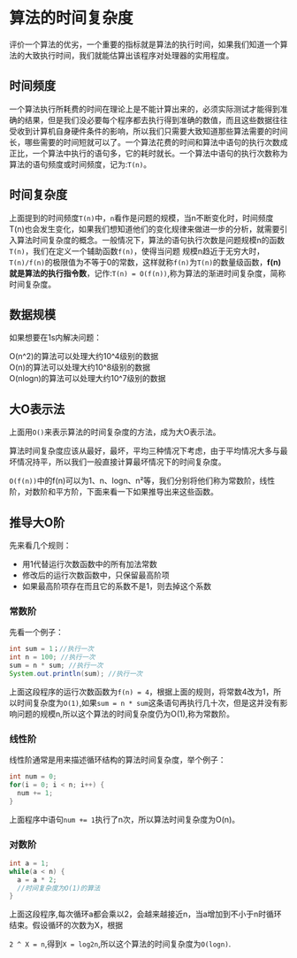 # 算法的时间复杂度

评价一个算法的优劣，一个重要的指标就是算法的执行时间，如果我们知道一个算法的大致执行时间，我们就能估算出该程序对处理器的实用程度。    

## 时间频度  

一个算法执行所耗费的时间在理论上是不能计算出来的，必须实际测试才能得到准确的结果，但是我们没必要每个程序都去执行得到准确的数值，而且这些数据往往受收到计算机自身硬件条件的影响，所以我们只需要大致知道那些算法需要的时间长，哪些需要的时间短就可以了。一个算法花费的时间和算法中语句的执行次数成正比，一个算法中执行的语句多，它的耗时就长。一个算法中语句的执行次数称为算法的语句频度或时间频度，记为:`T(n)`。

## 时间复杂度 

上面提到的时间频度`T(n)`中，`n`看作是问题的规模，当n不断变化时，时间频度T(n)也会发生变化，如果我们想知道他们的变化规律来做进一步的分析，就需要引入算法时间复杂度的概念。一般情况下，算法的语句执行次数是问题规模n的函数`T(n)`，我们在定义一个辅助函数`f(n)`，使得当问题 规模n趋近于无穷大时，`T(n)/f(n)`的极限值为不等于0的常数，这样就称`f(n)`为`T(n)`的数量级函数，**f(n)就是算法的执行指令数**，记作:`T(n) = O(f(n))`,称为算法的渐进时间复杂度，简称时间复杂度。      


## 数据规模     

如果想要在1s内解决问题：    

O(n^2)的算法可以处理大约10^4级别的数据     
O(n)的算法可以处理大约10^8级别的数据    
O(nlogn)的算法可以处理大约10^7级别的数据   

## 大O表示法   

上面用`O()`来表示算法的时间复杂度的方法，成为大O表示法。    

算法时间复杂度应该从最好，最坏，平均三种情况下考虑，由于平均情况大多与最坏情况持平，所以我们一般直接计算最坏情况下的时间复杂度。     

`O(f(n))`中的f(n)可以为1、n、logn、n²等，我们分别将他们称为常数阶，线性阶，对数阶和平方阶，下面来看一下如果推导出来这些函数。       

## 推导大O阶   

先来看几个规则：

* 用1代替运行次数函数中的所有加法常数
* 修改后的运行次数函数中，只保留最高阶项 
* 如果最高阶项存在而且它的系数不是1，则去掉这个系数    



### 常数阶   

先看一个例子：  

```java 
int sum = 1；//执行一次
int n = 100; //执行一次
sum = n * sum; //执行一次
System.out.println(sum); //执行一次
```

上面这段程序的运行次数函数为`f(n) = 4`，根据上面的规则，将常数4改为1，所以时间复杂度为`O(1)`,如果`sum = n * sum`这条语句再执行几十次，但是这并没有影响问题的规模n,所以这个算法的时间复杂度仍为O(1),称为常数阶。   



### 线性阶

线性阶通常是用来描述循环结构的算法时间复杂度，举个例子：  

```java
int num = 0;
for(i = 0; i < n; i++) {
  num += 1;
}
```

上面程序中语句`num += 1`执行了n次，所以算法时间复杂度为O(n)。    



### 对数阶   

```java
int a = 1;
while(a < n) {
  a = a * 2;
  //时间复杂度为O(1)的算法
}
```

上面这段程序,每次循环a都会乘以2，会越来越接近n，当a增加到不小于n时循环结束。假设循环的次数为X，根据

`2 ^ X = n`,得到`X = log2n`,所以这个算法的时间复杂度为`O(logn)`.    



 